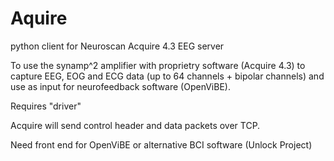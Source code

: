 Aquire
======

python client for Neuroscan Acquire 4.3 EEG server

To use the synamp^2 amplifier with proprietry software (Acquire 4.3)
to capture EEG, EOG and ECG data (up to 64 channels + bipolar channels)
and use as input for neurofeedback software (OpenViBE).

Requires "driver"

Acquire will send control header and data packets over TCP.

Need front end for OpenViBE or alternative BCI software (Unlock Project)



